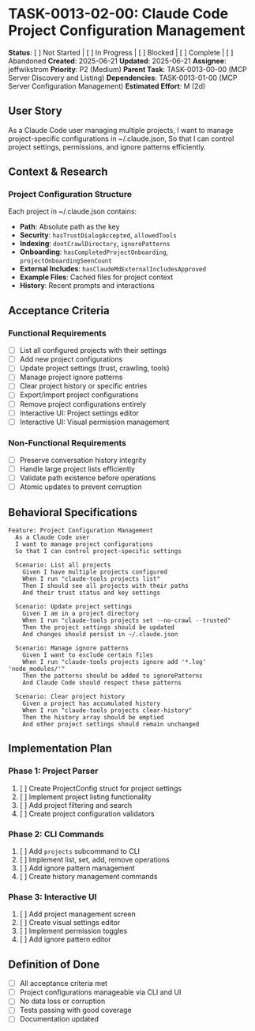 # TASK-0013-02-00: Claude Code Project Configuration Management

**Status**: [ ] Not Started | [ ] In Progress | [ ] Blocked | [ ] Complete | [ ] Abandoned
**Created**: 2025-06-21
**Updated**: 2025-06-21
**Assignee**: jeffwikstrom
**Priority**: P2 (Medium)
**Parent Task**: TASK-0013-00-00 (MCP Server Discovery and Listing)
**Dependencies**: TASK-0013-01-00 (MCP Server Configuration Management)
**Estimated Effort**: M (2d)

## User Story
As a Claude Code user managing multiple projects,
I want to manage project-specific configurations in ~/.claude.json,
So that I can control project settings, permissions, and ignore patterns efficiently.

## Context & Research

### Project Configuration Structure
Each project in ~/.claude.json contains:
- **Path**: Absolute path as the key
- **Security**: `hasTrustDialogAccepted`, `allowedTools`
- **Indexing**: `dontCrawlDirectory`, `ignorePatterns`
- **Onboarding**: `hasCompletedProjectOnboarding`, `projectOnboardingSeenCount`
- **External Includes**: `hasClaudeMdExternalIncludesApproved`
- **Example Files**: Cached files for project context
- **History**: Recent prompts and interactions

## Acceptance Criteria

### Functional Requirements
- [ ] List all configured projects with their settings
- [ ] Add new project configurations
- [ ] Update project settings (trust, crawling, tools)
- [ ] Manage project ignore patterns
- [ ] Clear project history or specific entries
- [ ] Export/import project configurations
- [ ] Remove project configurations entirely
- [ ] Interactive UI: Project settings editor
- [ ] Interactive UI: Visual permission management

### Non-Functional Requirements
- [ ] Preserve conversation history integrity
- [ ] Handle large project lists efficiently
- [ ] Validate path existence before operations
- [ ] Atomic updates to prevent corruption

## Behavioral Specifications

```gherkin
Feature: Project Configuration Management
  As a Claude Code user
  I want to manage project configurations
  So that I can control project-specific settings

  Scenario: List all projects
    Given I have multiple projects configured
    When I run "claude-tools projects list"
    Then I should see all projects with their paths
    And their trust status and key settings

  Scenario: Update project settings
    Given I am in a project directory
    When I run "claude-tools projects set --no-crawl --trusted"
    Then the project settings should be updated
    And changes should persist in ~/.claude.json

  Scenario: Manage ignore patterns
    Given I want to exclude certain files
    When I run "claude-tools projects ignore add '*.log' 'node_modules/'"
    Then the patterns should be added to ignorePatterns
    And Claude Code should respect these patterns

  Scenario: Clear project history
    Given a project has accumulated history
    When I run "claude-tools projects clear-history"
    Then the history array should be emptied
    And other project settings should remain unchanged
```

## Implementation Plan

### Phase 1: Project Parser
1. [ ] Create ProjectConfig struct for project settings
2. [ ] Implement project listing functionality
3. [ ] Add project filtering and search
4. [ ] Create project configuration validators

### Phase 2: CLI Commands
1. [ ] Add `projects` subcommand to CLI
2. [ ] Implement list, set, add, remove operations
3. [ ] Add ignore pattern management
4. [ ] Create history management commands

### Phase 3: Interactive UI
1. [ ] Add project management screen
2. [ ] Create visual settings editor
3. [ ] Implement permission toggles
4. [ ] Add ignore pattern editor

## Definition of Done
- [ ] All acceptance criteria met
- [ ] Project configurations manageable via CLI and UI
- [ ] No data loss or corruption
- [ ] Tests passing with good coverage
- [ ] Documentation updated